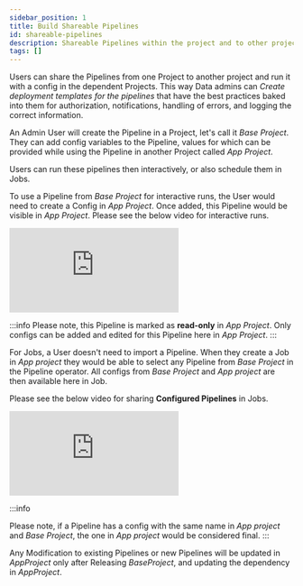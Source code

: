 ```yaml
---
sidebar_position: 1
title: Build Shareable Pipelines
id: shareable-pipelines
description: Shareable Pipelines within the project and to other projects
tags: []
---
```


Users can share the Pipelines from one Project to another project and run it with a config in the dependent Projects.
This way Data admins can _Create deployment templates for the pipelines_ that have the best practices baked into them for authorization, notifications,
handling of errors, and logging the correct information.

An Admin User will create the Pipeline in a Project, let's call it _Base Project_.
They can add config variables to the Pipeline, values for which can be provided while using the Pipeline in another Project called _App Project_.

Users can run these pipelines then interactively, or also schedule them in Jobs.

To use a Pipeline from _Base Project_ for interactive runs, the User would need to create a Config in _App Project_. Once added, this Pipeline would be visible in _App Project_.
Please see the below video for interactive runs.

<div style={{position: 'relative', 'padding-bottom': '56.25%', height: 0}}>
   <iframe src="https://www.loom.com/embed/a0dd8b6c896d4bd8b784ca46c1ecc932" frameborder="0" webkitallowfullscreen mozallowfullscreen allowfullscreen
      style={{position: 'absolute', top: 0, left: 0, width: '100%', height: '100%'}}></iframe>
</div>

:::info
Please note, this Pipeline is marked as **read-only** in _App Project_. Only configs can be added and edited for this Pipeline here in _App Project_.
:::

For Jobs, a User doesn't need to import a Pipeline. When they create a Job in _App project_ they would be able to select any Pipeline from _Base Project_ in the Pipeline operator. All configs from _Base Project_ and _App project_ are then available here in Job.

Please see the below video for sharing **Configured Pipelines** in Jobs.

<div style={{position: 'relative', 'padding-bottom': '56.25%', height: 0}}>
   <iframe src="https://www.loom.com/embed/77536ed8e8f149849a1997cd369eaeb4" frameborder="0" webkitallowfullscreen mozallowfullscreen allowfullscreen
      style={{position: 'absolute', top: 0, left: 0, width: '100%', height: '100%'}}></iframe>
</div>

:::info

Please note, if a Pipeline has a config with the same name in _App project_ and _Base Project_, the one in _App project_ would be considered final.
:::

Any Modification to existing Pipelines or new Pipelines will be updated in _AppProject_ only after Releasing _BaseProject_, and updating the dependency in _AppProject_.
